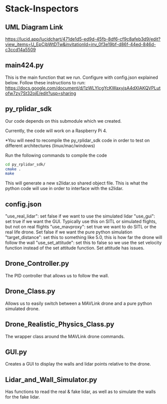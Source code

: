 # Stack-Inspectors

## UML Diagram Link

https://lucid.app/lucidchart/471de1d5-ed9d-45fb-8df6-cf9c8afeb3d9/edit?view_items=U_EpCjbWtDTw&invitationId=inv_0f3e19bf-d86f-44ed-846d-c3ccd14a5509

## main424.py

This is the main function that we run. Configure with config.json explained below. Follow these instructions to run:
https://docs.google.com/document/d/1zWLYlcgYcKWaxyjsA4dXIAKQVPLutofw7zy7St32ojE/edit?usp=sharing

## py_rplidar_sdk

Our code depends on this submodule which we created.

Currently, the code will work on a Raspberry Pi 4.

\*You will need to recompile the py_rplidar_sdk code in order to test on different architectures (linux/mac/windows)

Run the following commands to compile the code

```bash
cd py_rplidar_sdk/
cmake .
make
```

This will generate a new s2lidar.so shared object file. This is what the python code will use in order to interface with the s2lidar.

## config.json

"use_real_lidar": set false if we want to use the simulated lidar
"use_gui": set true if we want the GUI. Typically use this on SITL or simulated flights, but not on real flights
"use_mavproxy": set true we want to do SITL or the real life drone. Set false if we want the pure python simulation
"target_distance": set this to something like 5.0, this is how far the drone will follow the wall
"use_set_attitude": set this to false so we use the set velocity function instead of the set attitude function. Set attitude has issues.

## Drone_Controller.py

The PID controller that allows us to follow the wall.

## Drone_Class.py

Allows us to easily switch between a MAVLink drone and a pure python simulated drone.

## Drone_Realistic_Physics_Class.py

The wrapper class around the MAVLink drone commands.

## GUI.py

Creates a GUI to display the walls and lidar points relative to the drone.

## Lidar_and_Wall_Simulator.py

Has functions to read the real & fake lidar, as well as to simulate the walls for the fake lidar.
